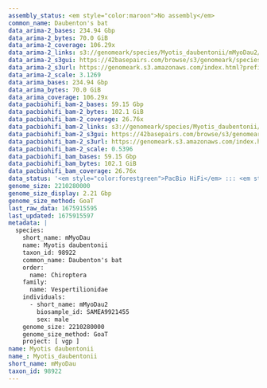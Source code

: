 ```yaml
---
assembly_status: <em style="color:maroon">No assembly</em>
common_name: Daubenton's bat
data_arima-2_bases: 234.94 Gbp
data_arima-2_bytes: 70.0 GiB
data_arima-2_coverage: 106.29x
data_arima-2_links: s3://genomeark/species/Myotis_daubentonii/mMyoDau2/genomic_data/arima/<br>
data_arima-2_s3gui: https://42basepairs.com/browse/s3/genomeark/species/Myotis_daubentonii/mMyoDau2/genomic_data/arima/
data_arima-2_s3url: https://genomeark.s3.amazonaws.com/index.html?prefix=species/Myotis_daubentonii/mMyoDau2/genomic_data/arima/
data_arima-2_scale: 3.1269
data_arima_bases: 234.94 Gbp
data_arima_bytes: 70.0 GiB
data_arima_coverage: 106.29x
data_pacbiohifi_bam-2_bases: 59.15 Gbp
data_pacbiohifi_bam-2_bytes: 102.1 GiB
data_pacbiohifi_bam-2_coverage: 26.76x
data_pacbiohifi_bam-2_links: s3://genomeark/species/Myotis_daubentonii/mMyoDau2/genomic_data/pacbio_hifi/<br>
data_pacbiohifi_bam-2_s3gui: https://42basepairs.com/browse/s3/genomeark/species/Myotis_daubentonii/mMyoDau2/genomic_data/pacbio_hifi/
data_pacbiohifi_bam-2_s3url: https://genomeark.s3.amazonaws.com/index.html?prefix=species/Myotis_daubentonii/mMyoDau2/genomic_data/pacbio_hifi/
data_pacbiohifi_bam-2_scale: 0.5396
data_pacbiohifi_bam_bases: 59.15 Gbp
data_pacbiohifi_bam_bytes: 102.1 GiB
data_pacbiohifi_bam_coverage: 26.76x
data_status: '<em style="color:forestgreen">PacBio HiFi</em> ::: <em style="color:forestgreen">Arima</em>'
genome_size: 2210280000
genome_size_display: 2.21 Gbp
genome_size_method: GoaT
last_raw_data: 1675915595
last_updated: 1675915597
metadata: |
  species:
    short_name: mMyoDau
    name: Myotis daubentonii
    taxon_id: 98922
    common_name: Daubenton's bat
    order:
      name: Chiroptera
    family:
      name: Vespertilionidae
    individuals:
      - short_name: mMyoDau2
        biosample_id: SAMEA9921455
        sex: male
    genome_size: 2210280000
    genome_size_method: GoaT
    project: [ vgp ]
name: Myotis daubentonii
name_: Myotis_daubentonii
short_name: mMyoDau
taxon_id: 98922
---
```

